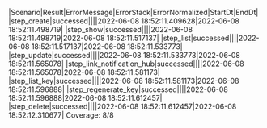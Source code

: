 |Scenario|Result|ErrorMessage|ErrorStack|ErrorNormalized|StartDt|EndDt|
|step_create|successed||||2022-06-08 18:52:11.409628|2022-06-08 18:52:11.498719|
|step_show|successed||||2022-06-08 18:52:11.498719|2022-06-08 18:52:11.517137|
|step_list|successed||||2022-06-08 18:52:11.517137|2022-06-08 18:52:11.533773|
|step_update|successed||||2022-06-08 18:52:11.533773|2022-06-08 18:52:11.565078|
|step_link_notification_hub|successed||||2022-06-08 18:52:11.565078|2022-06-08 18:52:11.581173|
|step_list_key|successed||||2022-06-08 18:52:11.581173|2022-06-08 18:52:11.596888|
|step_regenerate_key|successed||||2022-06-08 18:52:11.596888|2022-06-08 18:52:11.612457|
|step_delete|successed||||2022-06-08 18:52:11.612457|2022-06-08 18:52:12.310677|
Coverage: 8/8

